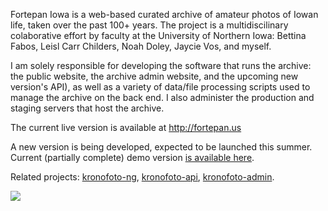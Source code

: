 Fortepan Iowa is a web-based curated archive of amateur photos of Iowan life, taken over the past
100+ years. The project is a multidiscilinary colaborative effort by faculty at the University of
Northern Iowa: Bettina Fabos, Leisl Carr Childers, Noah Doley, Jaycie Vos, and myself.

I am solely responsible for developing the software that runs the archive: the public website, the
archive admin website, and the upcoming new version's API), as well as a variety of data/file
processing scripts used to manage the archive on the back end. I also administer the production and
staging servers that host the archive.

The current live version is available at <a href="http://fortepan.us" target="_blank">http://fortepan.us</a>

A new version is being developed, expected to be launched this summer. Current (partially complete) demo version 
<a href="http://sergey.cs.uni.edu/kronofoto/public/collections" target="_blank">is available here</a>. 

Related projects:
<a href="https://github.com/ic4f/kronofoto-ng" target="_blank">kronofoto-ng</a>, 
<a href="https://github.com/ic4f/kronofoto-api" target="_blank">kronofoto-api</a>, 
<a href="https://github.com/ic4f/kronofoto-admin" target="_blank">kronofoto-admin</a>. 

<div class="screenshots">
  <img class="img-fluid" src="/static/projects/fortepan_iowa/1.jpg">
</div>
